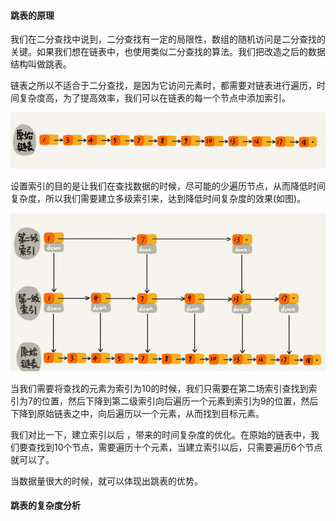 #### 跳表的原理

我们在二分查找中说到，二分查找有一定的局限性，数组的随机访问是二分查找的关键。如果我们想在链表中，也使用类似二分查找的算法。我们把改造之后的数据结构叫做跳表。

链表之所以不适合于二分查找，是因为它访问元素时，都需要对链表进行遍历，时间复杂度高，为了提高效率，我们可以在链表的每一个节点中添加索引。

<div align="center">
    <img src="png/1.png" />
</div>

设置索引的目的是让我们在查找数据的时候，尽可能的少遍历节点，从而降低时间复杂度，所以我们需要建立多级索引来，达到降低时间复杂度的效果(如图)。

<div align="center">
    <img src="png/2.png" />
</div>

当我们需要将查找的元素为索引为10的时候，我们只需要在第二场索引查找到索引为7的位置，然后下降到第二级索引向后遍历一个元素到索引为9的位置，然后下降到原始链表之中，向后遍历以一个元素，从而找到目标元素。

我们对比一下，建立索引以后 ，带来的时间复杂度的优化。在原始的链表中，我们要查找到10个节点，需要遍历十个元素，当建立索引以后，只需要遍历6个节点就可以了。

当数据量很大的时候，就可以体现出跳表的优势。

#### 跳表的复杂度分析








